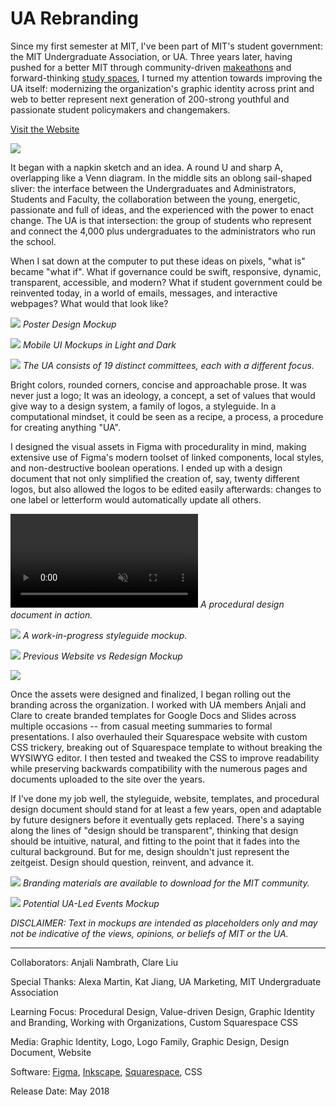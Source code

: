 # UA Rebranding

Since my first semester at MIT, I've been part of MIT's student government: the MIT Undergraduate Association, or UA. Three years later, having pushed for a better MIT through community-driven [makeathons](https://thetech.com/2018/02/22/innovation-week) and forward-thinking [study spaces](https://thetech.com/2018/04/13/26-110-study-space), I turned my attention towards improving the UA itself:  modernizing the organization's graphic identity across print and web to better represent next generation of 200-strong youthful and passionate student policymakers and changemakers.

[Visit the Website](http://ua.mit.edu/)

![](UARebrandCurrentHomepage.jpg)

It began with a napkin sketch and an idea. A round U and sharp A, overlapping like a Venn diagram. In the middle sits an oblong sail-shaped sliver: the interface between the Undergraduates and Administrators, Students and Faculty, the collaboration between the young, energetic, passionate and full of ideas, and the experienced with the power to enact change. The UA is that intersection: the group of students who represent and connect the 4,000 plus undergraduates to the administrators who run the school.

When I sat down at the computer to put these ideas on pixels, "what is" became "what if". What if governance could be swift, responsive, dynamic, transparent, accessible, and modern? What if student government could be reinvented today, in a world of emails, messages, and interactive webpages? What would that look like?

![](UARebrandPoster.jpg)
*Poster Design Mockup*

![](UARebrandUIMockup.jpg)
*Mobile UI Mockups in Light and Dark*

![](UARebrandCommitteeVariations.jpg)
*The UA consists of 19 distinct committees, each with a different focus.*

Bright colors, rounded corners, concise and approachable prose. It was never just a logo; It was an ideology, a concept, a set of values that would give way to a design system, a family of logos, a styleguide. In a computational mindset, it could be seen as a recipe, a process, a procedure for creating anything "UA".

I designed the visual assets in Figma with procedurality in mind, making extensive use of Figma's modern toolset of linked components, local styles, and non-destructive boolean operations. I ended up with a design document that not only simplified the creation of, say, twenty different logos, but also allowed the logos to be edited easily afterwards: changes to one label or letterform would automatically update all others.

<video src="source/UARebrand/UARebrandProceduralVid.mp4" autoplay muted loop></video>
*A procedural design document in action.*

![](UARebrandStyleguide.jpg)
*A work-in-progress styleguide mockup.*

![](UARebrandWebsiteMockupBeforeAfter.jpg)
*Previous Website vs Redesign Mockup*

![](UARebrandDocTemplates.jpg)

Once the assets were designed and finalized, I began rolling out the branding across the organization. I worked with UA members Anjali and Clare to create branded templates for Google Docs and Slides across multiple occasions -- from casual meeting summaries to formal presentations. I also overhauled their Squarespace website with custom CSS trickery, breaking out of Squarespace template to without breaking the WYSIWYG editor. I then tested and tweaked the CSS to improve readability while preserving backwards compatibility with the numerous pages and documents uploaded to the site over the years.

If I've done my job well, the styleguide, website, templates, and procedural design document should stand for at least a few years, open and adaptable by future designers before it eventually gets replaced. There's a saying along the lines of "design should be transparent", thinking that design should be intuitive, natural, and fitting to the point that it fades into the cultural background. But for me, design shouldn't just represent the zeitgeist. Design should question, reinvent, and advance it.

![](UARebrandExampleWebpageBranding.jpg)
*Branding materials are available to download for the MIT community.*

![](UARebrandInnovationWeekAndMakeathon.jpg)
*Potential UA-Led Events Mockup*

*DISCLAIMER: Text in mockups are intended as placeholders only and may not be indicative of the views, opinions, or beliefs of MIT or the UA.*

---

Collaborators: Anjali Nambrath, Clare Liu

Special Thanks: Alexa Martin, Kat Jiang, UA Marketing, MIT Undergraduate Association

Learning Focus: Procedural Design, Value-driven Design, Graphic Identity and Branding, Working with Organizations, Custom Squarespace CSS

Media: Graphic Identity, Logo, Logo Family, Graphic Design, Design Document, Website

Software: [Figma](https://figma.com), [Inkscape](https://inkscape.org/en/), [Squarespace](https://www.squarespace.com/), CSS

Release Date: May 2018

